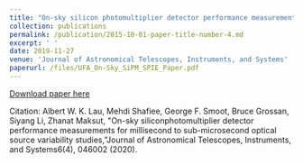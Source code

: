```yaml
---
title: "On-sky silicon photomultiplier detector performance measurements for millisecond to sub-microsecond optical source variability studies"
collection: publications
permalink: /publication/2015-10-01-paper-title-number-4.md
excerpt: ' '
date: 2019-11-27
venue: 'Journal of Astronomical Telescopes, Instruments, and Systems'
paperurl: /files/UFA_On-Sky_SiPM_SPIE_Paper.pdf
---
```


[Download paper here](/files/UFA_On-Sky_SiPM_SPIE_Paper.pdf)

Citation: Albert W. K. Lau, Mehdi Shafiee, George F. Smoot, Bruce Grossan, Siyang Li, Zhanat Maksut, "On-sky siliconphotomultiplier detector performance measurements for millisecond to sub-microsecond optical source variability studies,”Journal of Astronomical Telescopes, Instruments, and Systems6(4), 046002 (2020).
